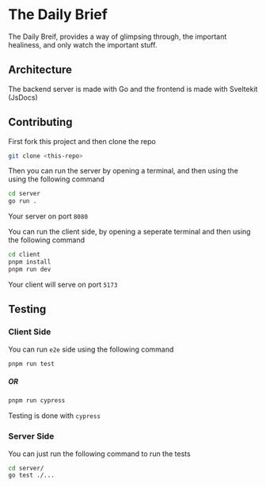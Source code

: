# The Daily Brief

The Daily Breif, provides a way of glimpsing through, the important healiness, and only watch the important stuff.

## Architecture

The backend server is made with Go and the frontend is made with Sveltekit (JsDocs)

## Contributing

First fork this project and then clone the repo

```bash
git clone <this-repo>
```

Then you can run the server by opening a terminal, and then using the using the following command

```bash
cd server
go run .
```

Your server on port `8080`

You can run the client side, by opening a seperate terminal and then using the following command

```bash
cd client
pnpm install
pnpm run dev
```

Your client will serve on port `5173`

## Testing

### Client Side

You can run `e2e` side using the following command

```bash
pnpm run test 
```

##### OR 

```bash
pnpm run cypress
```

Testing is done with `cypress`

### Server Side

You can just run the following command to run the tests

```bash
cd server/
go test ./...
```


